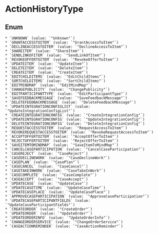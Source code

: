 # ActionHistoryType

## Enum

    * `UNKNOWN` (value: `"Unknown"`)
    * `GRANTACCESSTOITEM` (value: `"GrantAccessToItem"`)
    * `DECLINEACCESSTOITEM` (value: `"DeclineAccessToItem"`)
    * `SHAREITEM` (value: `"ShareItem"`)
    * `SENDLINKOFITEM` (value: `"SendLinkOfItem"`)
    * `REVOKEOFFERTOITEM` (value: `"RevokeOfferToItem"`)
    * `UPDATEITEM` (value: `"UpdateItem"`)
    * `DELETEITEM` (value: `"DeleteItem"`)
    * `CREATEITEM` (value: `"CreateItem"`)
    * `EDITCHILDITEMS` (value: `"EditChildItems"`)
    * `SORTCHILDITEMS` (value: `"SortChildItems"`)
    * `EDITMINDMAP` (value: `"EditMindMap"`)
    * `CHANGEPUBLICITY` (value: `"ChangePublicity"`)
    * `EDITPARTICIPANTTYPE` (value: `"EditParticipantType"`)
    * `SAVEFEEDBACKMESSAGE` (value: `"SaveFeedbackMessage"`)
    * `DELETEFEEDBACKMESSAGE` (value: `"DeleteFeedbackMessage"`)
    * `UPDATEINTEGRATIONCONFIGLIST` (value: `"UpdateIntegrationConfigList"`)
    * `CREATEINTEGRATIONCONFIG` (value: `"CreateIntegrationConfig"`)
    * `UPDATEINTEGRATIONCONFIG` (value: `"UpdateIntegrationConfig"`)
    * `DELETEINTEGRATIONCONFIG` (value: `"DeleteIntegrationConfig"`)
    * `REQUESTACCESSTOITEM` (value: `"RequestAccessToItem"`)
    * `REVOKEREQUESTACCESSTOITEM` (value: `"RevokeRequestAccessToItem"`)
    * `ACCEPTOFFERTOITEM` (value: `"AcceptOfferToItem"`)
    * `REJECTOFFERTOITEM` (value: `"RejectOfferToItem"`)
    * `SAVEITEMTOMINDMAP` (value: `"SaveItemToMindMap"`)
    * `CANCELCASEPARTICIPATION` (value: `"CancelCaseParticipation"`)
    * `CASEREJECT` (value: `"CaseReject"`)
    * `CASEDECLINEWORK` (value: `"CaseDeclineWork"`)
    * `CASEPLAN` (value: `"CasePlan"`)
    * `CASECANCEL` (value: `"CaseCancel"`)
    * `CASETAKEINWORK` (value: `"CaseTakeInWork"`)
    * `CASECOMPLETE` (value: `"CaseComplete"`)
    * `CASEACCEPT` (value: `"CaseAccept"`)
    * `UPDATECASE` (value: `"UpdateCase"`)
    * `UPDATECASETIME` (value: `"UpdateCaseTime"`)
    * `UPDATECASEPLACE` (value: `"UpdateCasePlace"`)
    * `APPROVECASEPARTICIPATION` (value: `"ApproveCaseParticipation"`)
    * `UPDATECASEPARTICIPANTFIELDS` (value: `"UpdateCaseParticipantFields"`)
    * `CREATEORDER` (value: `"CreateOrder"`)
    * `UPDATEORDER` (value: `"UpdateOrder"`)
    * `UPDATEORDERINFO` (value: `"UpdateOrderInfo"`)
    * `CHANGEORDERSERVICE` (value: `"ChangeOrderService"`)
    * `CASEACTIONREMINDER` (value: `"CaseActionReminder"`)
